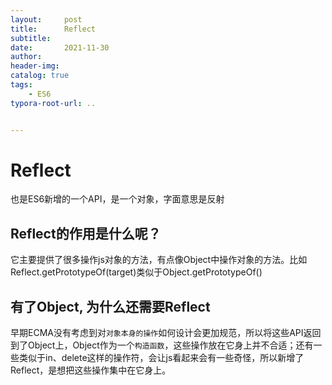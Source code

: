 ```yaml
---
layout:     post
title:      Reflect
subtitle:  
date:       2021-11-30
author:     
header-img: 
catalog: true
tags:
    - ES6
typora-root-url: ..


---
```


# Reflect

也是ES6新增的一个API，是一个对象，字面意思是反射

## **Reflect的作用是什么呢？**

它主要提供了很多操作js对象的方法，有点像Object中操作对象的方法。比如Reflect.getPrototypeOf(target)类似于Object.getPrototypeOf()

## **有了Object, 为什么还需要Reflect**

早期ECMA没有考虑到对`对象本身的操作`如何设计会更加规范，所以将这些API返回到了Object上，Object作为一个`构造函数`，这些操作放在它身上并不合适；还有一些类似于in、delete这样的操作符，会让js看起来会有一些奇怪，所以新增了Reflect，是想把这些操作集中在它身上。


